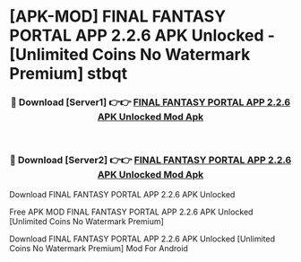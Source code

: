 # [APK-MOD] FINAL FANTASY PORTAL APP 2.2.6 APK Unlocked - [Unlimited Coins No Watermark Premium] stbqt



<div align="center">
<h3>🔴 Download [Server1] 👉👉 <a href="https://momento.my/?title=FINAL_FANTASY_PORTAL_APP_2.2.6_APK_Unlocked">FINAL FANTASY PORTAL APP 2.2.6 APK Unlocked Mod Apk</a></h3><br>

<h3>🔴 Download [Server2] 👉👉 <a href="https://momento.my/?title=FINAL_FANTASY_PORTAL_APP_2.2.6_APK_Unlocked">FINAL FANTASY PORTAL APP 2.2.6 APK Unlocked Mod Apk</a></h3>
</div>



Download FINAL FANTASY PORTAL APP 2.2.6 APK Unlocked 

Free APK MOD FINAL FANTASY PORTAL APP 2.2.6 APK Unlocked [Unlimited Coins No Watermark Premium]

Download FINAL FANTASY PORTAL APP 2.2.6 APK Unlocked [Unlimited Coins No Watermark Premium] Mod For Android
